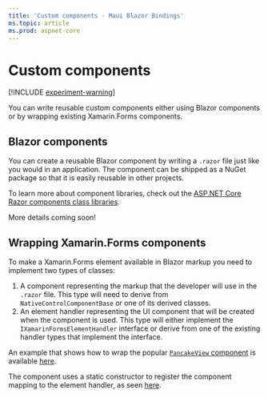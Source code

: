 ```yaml
---
title: 'Custom components - Maui Blazor Bindings'
ms.topic: article
ms.prod: aspnet-core
---
```


# Custom components

[!INCLUDE [experiment-warning](../includes/experiment-warning.md)]

You can write reusable custom components either using Blazor components or by wrapping existing Xamarin.Forms components.

## Blazor components

You can create a reusable Blazor component by writing a `.razor` file just like you would in an application. The component can be shipped as a NuGet package so that it is easily reusable in other projects.

To learn more about component libraries, check out the [ASP.NET Core Razor components class libraries](https://docs.microsoft.com/aspnet/core/blazor/class-libraries&tabs=visual-studio).

More details coming soon!

## Wrapping Xamarin.Forms components

To make a Xamarin.Forms element available in Blazor markup you need to implement two types of classes:

1. A component representing the markup that the developer will use in the `.razor` file. This type will need to derive from `NativeControlComponentBase` or one of its derived classes.
1. An element handler representing the UI component that will be created when the component is used. This type will either implement the `IXamarinFormsElementHandler` interface or derive from one of the existing handler types that implement the interface.

An example that shows how to wrap the popular [`PancakeView` component](https://github.com/sthewissen/Xamarin.Forms.PancakeView) is available [here](https://github.com/Dreamescaper/BlazorBindings.Maui/tree/master/samples/MobileBlazorBindingsWeather/BlazorBindings.Maui.PancakeView).

The component uses a static constructor to register the component mapping to the element handler, as seen [here](https://github.com/Dreamescaper/BlazorBindings.Maui/blob/master/samples/MobileBlazorBindingsWeather/BlazorBindings.Maui.PancakeView/Elements/PancakeView.cs#L11-L15).
